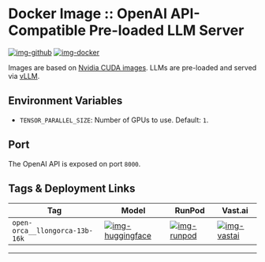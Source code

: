 # Docker Image :: OpenAI API-Compatible Pre-loaded LLM Server

[![img-github]][link-github]
[![img-docker]][link-docker]

Images are based on [Nvidia CUDA images](https://hub.docker.com/r/nvidia/cuda).
LLMs are pre-loaded and served via [vLLM](https://github.com/vllm-project/vllm).

## Environment Variables

- `TENSOR_PARALLEL_SIZE`: Number of GPUs to use. Default: `1`.

## Port

The OpenAI API is exposed on port `8000`.

## Tags & Deployment Links

| Tag                            | Model                                                                    | RunPod                                                                  | Vast.ai                                                                                                                       |
| ------------------------------ | ------------------------------------------------------------------------ | ----------------------------------------------------------------------- | ----------------------------------------------------------------------------------------------------------------------------- |
| `open-orca__llongorca-13b-16k` | [![img-huggingface]](https://huggingface.co/Open-Orca/LlongOrca-13B-16k) | [![img-runpod]](https://runpod.io/gsc?template=b4fx781ink&ref=s0k66ov1) | [![img-vastai]](https://cloud.vast.ai/?ref_id=46067&creator_id=46067&name=Ivan%20Gabriele%3A%20Open-Orca%2FLlongOrca-13B-16k) |

---

[img-docker]: https://img.shields.io/docker/pulls/ivangabriele/llm?style=for-the-badge
[img-github]: https://img.shields.io/badge/Github-Repo-black?logo=github&style=for-the-badge
[img-github-actions]: https://img.shields.io/github/actions/workflow/status/ivangabriele/docker-llm/main.yml?branch=main&style=for-the-badge
[img-huggingface]: https://img.shields.io/badge/HF-README-ffd21e?style=for-the-badge
[img-runpod]: https://img.shields.io/badge/RunPod-Deploy-673ab7?style=for-the-badge
[img-vastai]: https://img.shields.io/badge/Vast.ai-Deploy-000000?style=for-the-badge

[link-docker]: https://hub.docker.com/r/ivangabriele/llm
[link-github]: https://github.com/ivangabriele/docker-llm
[link-github-actions]: https://github.com/ivangabriele/docker-llm/actions/workflows/main.yml
